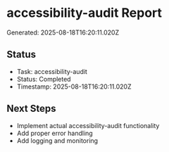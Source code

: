 # accessibility-audit Report

Generated: 2025-08-18T16:20:11.020Z

## Status
- Task: accessibility-audit
- Status: Completed
- Timestamp: 2025-08-18T16:20:11.020Z

## Next Steps
- Implement actual accessibility-audit functionality
- Add proper error handling
- Add logging and monitoring
